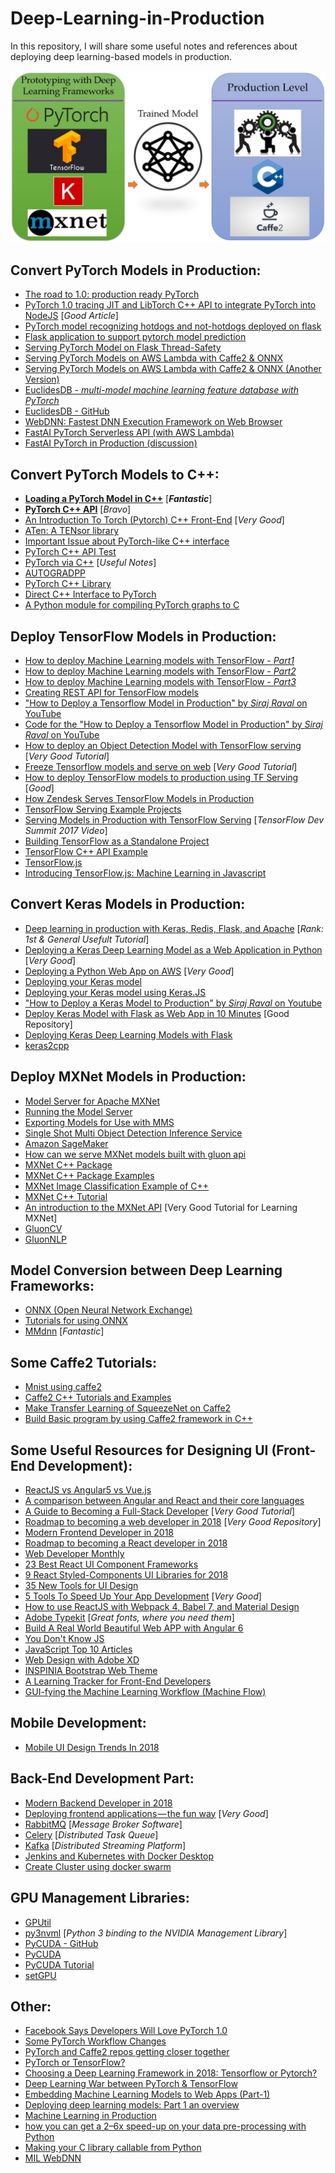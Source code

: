 # Deep-Learning-in-Production
In this repository, I will share some useful notes and references about deploying deep learning-based models in production.

<p align="center">
  <img src="./Final-Logo.jpg?raw=true" alt="Logo"/>
</p>

## Convert PyTorch Models in Production:
- [The road to 1.0: production ready PyTorch](https://pytorch.org/2018/05/02/road-to-1.0.html)
- [PyTorch 1.0 tracing JIT and LibTorch C++ API to integrate PyTorch into NodeJS](http://blog.christianperone.com/2018/10/pytorch-1-0-tracing-jit-and-libtorch-c-api-to-integrate-pytorch-into-nodejs/) [_Good Article_]
- [PyTorch model recognizing hotdogs and not-hotdogs deployed on flask](https://github.com/jaroslaw-weber/hotdog-not-hotdog)
- [Flask application to support pytorch model prediction](https://github.com/craigsidcarlson/PytorchFlaskApp)
- [Serving PyTorch Model on Flask Thread-Safety](https://discuss.pytorch.org/t/serving-pytorch-model-on-flask-thread-safety/13921)
- [Serving PyTorch Models on AWS Lambda with Caffe2 & ONNX](https://machinelearnings.co/serving-pytorch-models-on-aws-lambda-with-caffe2-onnx-7b096806cfac)
- [Serving PyTorch Models on AWS Lambda with Caffe2 & ONNX (Another Version)](https://blog.waya.ai/deploy-deep-machine-learning-in-production-the-pythonic-way-a17105f1540e)
- [EuclidesDB - _multi-model machine learning feature database with PyTorch_](https://euclidesdb.readthedocs.io/en/latest/)
- [EuclidesDB - GitHub](https://github.com/perone/euclidesdb/)
- [WebDNN: Fastest DNN Execution Framework on Web Browser](https://github.com/mil-tokyo/webdnn)
- [FastAI PyTorch Serverless API (with AWS Lambda)](https://github.com/alecrubin/pytorch-serverless/)
- [FastAI PyTorch in Production (discussion)](http://forums.fast.ai/t/fastai-pytorch-in-production/16928)

## Convert PyTorch Models to C++:
- [**Loading a PyTorch Model in C++**](https://pytorch.org/tutorials/advanced/cpp_export.html) [_**Fantastic**_]
- [**PyTorch C++ API**](https://pytorch.org/cppdocs/index.html) [_Bravo_]
- [An Introduction To Torch (Pytorch) C++ Front-End](https://radicalrafi.github.io/posts/pytorch-cpp-intro/) [_Very Good_]
- [ATen: A TENsor library](https://github.com/pytorch/pytorch/tree/master/aten)
- [Important Issue about PyTorch-like C++ interface](https://github.com/pytorch/pytorch/issues/3335)
- [PyTorch C++ API Test](https://github.com/pytorch/pytorch/tree/master/test/cpp/api)
- [PyTorch via C++](https://discuss.pytorch.org/t/pytorch-via-c/19234) [_Useful Notes_]
- [AUTOGRADPP](https://github.com/pytorch/pytorch/tree/master/torch/csrc/api)
- [PyTorch C++ Library](https://github.com/warmspringwinds/pytorch-cpp)
- [Direct C++ Interface to PyTorch](https://github.com/ebetica/autogradpp)
- [A Python module for compiling PyTorch graphs to C](https://github.com/lantiga/pytorch2c)

## Deploy TensorFlow Models in Production:
- [How to deploy Machine Learning models with TensorFlow - _Part1_](https://towardsdatascience.com/how-to-deploy-machine-learning-models-with-tensorflow-part-1-make-your-model-ready-for-serving-776a14ec3198)
- [How to deploy Machine Learning models with TensorFlow - _Part2_](https://towardsdatascience.com/how-to-deploy-machine-learning-models-with-tensorflow-part-2-containerize-it-db0ad7ca35a7)
- [How to deploy Machine Learning models with TensorFlow - _Part3_](https://towardsdatascience.com/how-to-deploy-machine-learning-models-with-tensorflow-part-3-into-the-cloud-7115ff774bb6)
- [Creating REST API for TensorFlow models](https://becominghuman.ai/creating-restful-api-to-tensorflow-models-c5c57b692c10)
- ["How to Deploy a Tensorflow Model in Production" by _Siraj Raval_ on YouTube](https://www.youtube.com/watch?v=T_afaArR0E8)
- [Code for the "How to Deploy a Tensorflow Model in Production" by _Siraj Raval_ on YouTube](https://github.com/llSourcell/How-to-Deploy-a-Tensorflow-Model-in-Production)
- [How to deploy an Object Detection Model with TensorFlow serving](https://medium.freecodecamp.org/how-to-deploy-an-object-detection-model-with-tensorflow-serving-d6436e65d1d9) [_Very Good Tutorial_]
- [Freeze Tensorflow models and serve on web](http://cv-tricks.com/how-to/freeze-tensorflow-models/) [_Very Good Tutorial_]
- [How to deploy TensorFlow models to production using TF Serving](https://medium.freecodecamp.org/how-to-deploy-tensorflow-models-to-production-using-tf-serving-4b4b78d41700) [_Good_]
- [How Zendesk Serves TensorFlow Models in Production](https://medium.com/zendesk-engineering/how-zendesk-serves-tensorflow-models-in-production-751ee22f0f4b)
- [TensorFlow Serving Example Projects](https://github.com/Vetal1977/tf_serving_example)
- [Serving Models in Production with TensorFlow Serving](https://www.youtube.com/watch?v=q_IkJcPyNl0) [_TensorFlow Dev Summit 2017 Video_]
- [Building TensorFlow as a Standalone Project](https://tuatini.me/building-tensorflow-as-a-standalone-project/)
- [TensorFlow C++ API Example](https://github.com/jhjin/tensorflow-cpp)
- [TensorFlow.js](https://js.tensorflow.org/)
- [Introducing TensorFlow.js: Machine Learning in Javascript](https://medium.com/tensorflow/introducing-tensorflow-js-machine-learning-in-javascript-bf3eab376db)

## Convert Keras Models in Production:
- [Deep learning in production with Keras, Redis, Flask, and Apache](https://www.pyimagesearch.com/2018/02/05/deep-learning-production-keras-redis-flask-apache/) [_Rank: 1st & General Usefult Tutorial_]
- [Deploying a Keras Deep Learning Model as a Web Application in Python](https://towardsdatascience.com/deploying-a-keras-deep-learning-model-as-a-web-application-in-p-fc0f2354a7ff) [_Very Good_]
- [Deploying a Python Web App on AWS](https://towardsdatascience.com/deploying-a-python-web-app-on-aws-57ed772b2319) [_Very Good_]
- [Deploying your Keras model](https://medium.com/@burgalon/deploying-your-keras-model-35648f9dc5fb)
- [Deploying your Keras model using Keras.JS](https://becominghuman.ai/deploying-your-keras-model-using-keras-js-2e5a29589ad8)
- ["How to Deploy a Keras Model to Production" by _Siraj Raval_ on Youtube](https://github.com/llSourcell/how_to_deploy_a_keras_model_to_production)
- [Deploy Keras Model with Flask as Web App in 10 Minutes](https://github.com/mtobeiyf/keras-flask-deploy-webapp) [Good Repository]
- [Deploying Keras Deep Learning Models with Flask](https://towardsdatascience.com/deploying-keras-deep-learning-models-with-flask-5da4181436a2)
- [keras2cpp](https://github.com/pplonski/keras2cpp)

## Deploy MXNet Models in Production:
- [Model Server for Apache MXNet](https://github.com/awslabs/mxnet-model-server)
- [Running the Model Server](https://github.com/awslabs/mxnet-model-server/blob/master/docs/server.md)
- [Exporting Models for Use with MMS](https://github.com/awslabs/mxnet-model-server/blob/master/docs/export.md)
- [Single Shot Multi Object Detection Inference Service](https://github.com/awslabs/mxnet-model-server/blob/master/examples/ssd/README.md)
- [Amazon SageMaker](https://aws.amazon.com/sagemaker/)
- [How can we serve MXNet models built with gluon api](https://discuss.mxnet.io/t/how-can-we-serve-mxnet-models-built-with-gluon-api/684)
- [MXNet C++ Package](https://github.com/apache/incubator-mxnet/tree/master/cpp-package)
- [MXNet C++ Package Examples](https://github.com/apache/incubator-mxnet/tree/master/cpp-package/example)
- [MXNet Image Classification Example of C++](https://github.com/apache/incubator-mxnet/tree/master/example/image-classification/predict-cpp)
- [MXNet C++ Tutorial](http://mxnet.incubator.apache.org/tutorials/c%2B%2B/basics.html)
- [An introduction to the MXNet API](https://becominghuman.ai/an-introduction-to-the-mxnet-api-part-1-848febdcf8ab) [Very Good Tutorial for Learning MXNet]
- [GluonCV](https://gluon-cv.mxnet.io/)
- [GluonNLP](http://gluon-nlp.mxnet.io/)

## Model Conversion between Deep Learning Frameworks:
- [ONNX (Open Neural Network Exchange)](https://onnx.ai/)
- [Tutorials for using ONNX](https://github.com/onnx/tutorials)
- [MMdnn](https://github.com/Microsoft/MMdnn) [_Fantastic_]

## Some Caffe2 Tutorials:
- [Mnist using caffe2](http://vast.uccs.edu/~adhamija/blog/MNIST_singleGPU.html)
- [Caffe2 C++ Tutorials and Examples](https://github.com/leonardvandriel/caffe2_cpp_tutorial)
- [Make Transfer Learning of SqueezeNet on Caffe2](https://medium.com/@KazamiXHayato/make-transfer-learning-in-caffe2-21d96c47ba0e)
- [Build Basic program by using Caffe2 framework in C++](https://medium.com/@KazamiXHayato/write-caffe2-program-in-c-5519e2646382)

## Some Useful Resources for Designing UI (Front-End Development):
- [ReactJS vs Angular5 vs Vue.js](https://medium.com/@TechMagic/reactjs-vs-angular5-vs-vue-js-what-to-choose-in-2018-b91e028fa91d)
- [A comparison between Angular and React and their core languages](https://medium.freecodecamp.org/a-comparison-between-angular-and-react-and-their-core-languages-9de52f485a76)
- [A Guide to Becoming a Full-Stack Developer](https://medium.com/coderbyte/a-guide-to-becoming-a-full-stack-developer-in-2017-5c3c08a1600c) [_Very Good Tutorial_]
- [Roadmap to becoming a web developer in 2018](https://github.com/kamranahmedse/developer-roadmap) [_Very Good Repository_]
- [Modern Frontend Developer in 2018](https://medium.com/tech-tajawal/modern-frontend-developer-in-2018-4c2072fa2b9c)
- [Roadmap to becoming a React developer in 2018](https://github.com/adam-golab/react-developer-roadmap)
- [Web Developer Monthly](https://medium.com/@andreineagoie/web-developer-monthly-july-2018-513e02f15fb6)
- [23 Best React UI Component Frameworks](https://hackernoon.com/23-best-react-ui-component-libraries-and-frameworks-250a81b2ac42)
- [9 React Styled-Components UI Libraries for 2018](https://blog.bitsrc.io/9-react-styled-components-ui-libraries-for-2018-4e1a0bd3e179)
- [35 New Tools for UI Design](https://blog.prototypr.io/35-new-tools-for-ui-design-412cf1d701fd)
- [5 Tools To Speed Up Your App Development](https://medium.com/swlh/5-tools-to-speed-up-your-app-development-6979d0e49e34) [_Very Good_]
- [How to use ReactJS with Webpack 4, Babel 7, and Material Design](https://medium.freecodecamp.org/how-to-use-reactjs-with-webpack-4-babel-7-and-material-design-ff754586f618)
- [Adobe Typekit](https://typekit.com/) [_Great fonts, where you need them_]
- [Build A Real World Beautiful Web APP with Angular 6](https://medium.com/@hamedbaatour/build-a-real-world-beautiful-web-app-with-angular-6-a-to-z-ultimate-guide-2018-part-i-e121dd1d55e)
- [You Don't Know JS](https://github.com/getify/You-Dont-Know-JS)
- [JavaScript Top 10 Articles](https://medium.mybridge.co/javascript-top-10-articles-for-the-past-month-v-sep-2018-8f27a300d6c5)
- [Web Design with Adobe XD](https://medium.freecodecamp.org/a-developers-guide-to-web-design-for-non-designers-1f64ce28c38d)
- [INSPINIA Bootstrap Web Theme](https://wrapbootstrap.com/theme/inspinia-responsive-admin-theme-WB0R5L90S)
- [A Learning Tracker for Front-End Developers](https://github.com/Syknapse/My-Learning-Tracker-first-ten-months)
- [GUI-fying the Machine Learning Workflow (Machine Flow)](https://towardsdatascience.com/gui-fying-the-machine-learning-workflow-towards-rapid-discovery-of-viable-pipelines-cab2552c909f)

## Mobile Development:
- [Mobile UI Design Trends In 2018](https://uxplanet.org/mobile-ui-design-trends-in-2018-ccd26031dfd8)  

## Back-End Development Part:
- [Modern Backend Developer in 2018](https://medium.com/tech-tajawal/modern-backend-developer-in-2018-6b3f7b5f8b9)
- [Deploying frontend applications — the fun way](https://hackernoon.com/deploying-frontend-applications-the-fun-way-bc3f69e15331) [_Very Good_]
- [RabbitMQ](https://www.rabbitmq.com/) [_Message Broker Software_]
- [Celery](http://www.celeryproject.org/) [_Distributed Task Queue_]
- [Kafka](https://kafka.apache.org/) [_Distributed Streaming Platform_]
- [Jenkins and Kubernetes with Docker Desktop](https://medium.com/@garunski/jenkins-and-kubernetes-with-docker-desktop-53a853486f7c)
- [Create Cluster using docker swarm](https://medium.com/tech-tajawal/create-cluster-using-docker-swarm-94d7b2a10c43)  

## GPU Management Libraries:
- [GPUtil](https://github.com/anderskm/gputil)
- [py3nvml](https://github.com/fbcotter/py3nvml) [_Python 3 binding to the NVIDIA Management Library_]
- [PyCUDA - GitHub](https://github.com/inducer/pycuda)
- [PyCUDA](https://mathema.tician.de/software/pycuda/)
- [PyCUDA Tutorial](https://documen.tician.de/pycuda/)
- [setGPU](https://github.com/bamos/setGPU)  

## Other:
- [Facebook Says Developers Will Love PyTorch 1.0](https://medium.com/syncedreview/facebook-says-developers-will-love-pytorch-1-0-ba2f89ebc9cc)
- [Some PyTorch Workflow Changes](https://github.com/pytorch/pytorch/issues/6032)
- [PyTorch and Caffe2 repos getting closer together](https://github.com/caffe2/caffe2/issues/2439#issuecomment-391155017)
- [PyTorch or TensorFlow?](https://awni.github.io/pytorch-tensorflow/)
- [Choosing a Deep Learning Framework in 2018: Tensorflow or Pytorch?](http://cv-tricks.com/deep-learning-2/tensorflow-or-pytorch/)
- [Deep Learning War between PyTorch & TensorFlow](https://hub.packtpub.com/can-a-production-ready-pytorch-1-0-give-tensorflow-a-tough-time/)
- [Embedding Machine Learning Models to Web Apps (Part-1)](https://towardsdatascience.com/embedding-machine-learning-models-to-web-apps-part-1-6ab7b55ee428)
- [Deploying deep learning models: Part 1 an overview](https://towardsdatascience.com/deploying-deep-learning-models-part-1-an-overview-77b4d01dd6f7)
- [Machine Learning in Production](https://medium.com/contentsquare-engineering-blog/machine-learning-in-production-c53b43283ab1)
- [how you can get a 2–6x speed-up on your data pre-processing with Python](https://towardsdatascience.com/heres-how-you-can-get-a-2-6x-speed-up-on-your-data-pre-processing-with-python-847887e63be5)
- [Making your C library callable from Python](https://medium.com/@shamir.stav_83310/making-your-c-library-callable-from-python-by-wrapping-it-with-cython-b09db35012a3)
- [MIL WebDNN](https://mil-tokyo.github.io/webdnn/)

